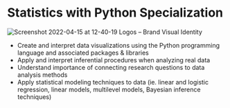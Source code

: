 # Statistics with Python Specialization
![Screenshot 2022-04-15 at 12-40-19 Logos – Brand   Visual Identity](https://user-images.githubusercontent.com/75258625/163555565-a0ca1646-478e-4039-a169-41e6ee44e532.png)

* Create and interpret data visualizations using the Python programming language and associated packages & libraries
* Apply and interpret inferential procedures when analyzing real data
* Understand importance of connecting research questions to data analysis methods
* Apply statistical modeling techniques to data (ie. linear and logistic regression, linear models, multilevel models, Bayesian inference techniques)

